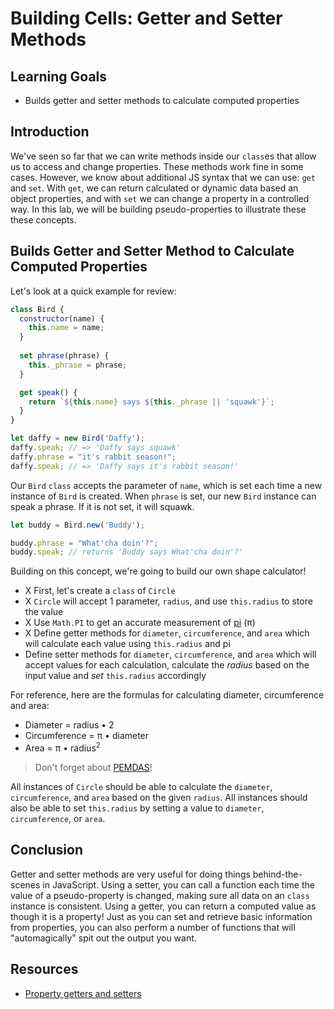 # Building Cells: Getter and Setter Methods

## Learning Goals

- Builds getter and setter methods to calculate computed properties

## Introduction

We've seen so far that we can write methods inside our `class`es that allow us
to access and change properties. These methods work fine in some cases. However,
we know about additional JS syntax that we can use: `get` and `set`. With `get`,
we can return calculated or dynamic data based an object properties, and with
`set` we can change a property in a controlled way. In this lab, we will be
building pseudo-properties to illustrate these these concepts.

## Builds Getter and Setter Method to Calculate Computed Properties

Let's look at a quick example for review:

```js
class Bird {
  constructor(name) {
    this.name = name;
  }
  
  set phrase(phrase) {
    this._phrase = phrase;
  }

  get speak() {
    return `${this.name} says ${this._phrase || 'squawk'}`;
  }
}

let daffy = new Bird('Daffy');
daffy.speak; // => 'Daffy says squawk'
daffy.phrase = "it's rabbit season!";
daffy.speak; // => 'Daffy says it's rabbit season!'
```

Our `Bird` `class` accepts the parameter of `name`, which is set each time a
new instance of `Bird` is created. When `phrase` is set, our new `Bird` instance
can speak a phrase. If it is not set, it will squawk.

```js
let buddy = Bird.new('Buddy');

buddy.phrase = "What'cha doin'?";
buddy.speak; // returns 'Buddy says What'cha doin'?'
```

Building on this concept, we're going to build our own shape calculator!

- X First, let's create a `class` of `Circle`
- X `Circle` will accept 1 parameter, `radius`, and use `this.radius` to store the
  value
- X Use `Math.PI` to get an accurate measurement of [pi][pi] (&pi;)
- X Define getter methods for `diameter`, `circumference`, and `area` which
  will calculate each value using `this.radius` and pi
- Define setter methods for `diameter`, `circumference`, and `area` which
  will accept values for each calculation, calculate the _radius_ based on the
  input value and _set_ `this.radius` accordingly

For reference, here are the formulas for calculating diameter, circumference and
area:

- Diameter = radius &bull; 2
- Circumference = &pi; &bull; diameter
- Area = &pi; &bull; radius<sup>2</sup>

> Don't forget about [PEMDAS](https://en.wikipedia.org/wiki/Order_of_operations)!

All instances of `Circle` should be able to calculate the `diameter`,
`circumference`, and `area` based on the given `radius`. All instances should
also be able to set `this.radius` by setting a value to `diameter`,
`circumference`, or `area`.

## Conclusion

Getter and setter methods are very useful for doing things behind-the-scenes in
JavaScript. Using a setter, you can call a function each time the value of a
pseudo-property is changed, making sure all data on an `class` instance is
consistent. Using a getter, you can return a computed value as though it is a
property! Just as you can set and retrieve basic information from properties,
you can also perform a number of functions that will "automagically" spit out
the output you want.

## Resources

- [Property getters and setters](https://javascript.info/property-accessors)

[pi]: https://en.wikipedia.org/wiki/Pi
